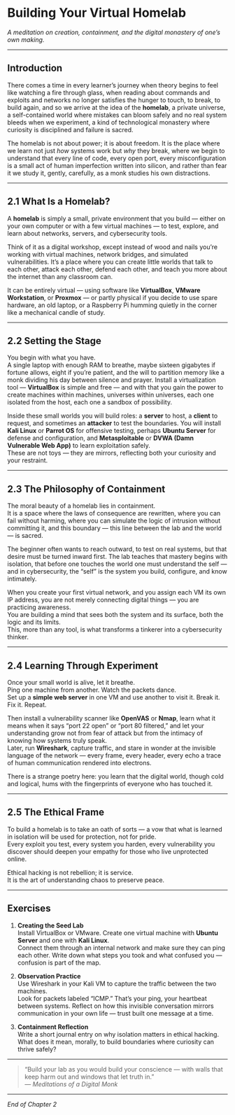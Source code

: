 # Building Your Virtual Homelab  
*A meditation on creation, containment, and the digital monastery of one’s own making.*

---

## Introduction

There comes a time in every learner’s journey when theory begins to feel like watching a fire through glass, when reading about commands and exploits and networks no longer satisfies the hunger to touch, to break, to build again, and so we arrive at the idea of the **homelab**, a private universe, a self-contained world where mistakes can bloom safely and no real system bleeds when we experiment, a kind of technological monastery where curiosity is disciplined and failure is sacred.

The homelab is not about power; it is about freedom. It is the place where we learn not just *how* systems work but *why* they break, where we begin to understand that every line of code, every open port, every misconfiguration is a small act of human imperfection written into silicon, and rather than fear it we study it, gently, carefully, as a monk studies his own distractions.

---

## 2.1 What Is a Homelab?

A **homelab** is simply a small, private environment that you build — either on your own computer or with a few virtual machines — to test, explore, and learn about networks, servers, and cybersecurity tools.  

Think of it as a digital workshop, except instead of wood and nails you’re working with virtual machines, network bridges, and simulated vulnerabilities. It’s a place where you can create little worlds that talk to each other, attack each other, defend each other, and teach you more about the internet than any classroom can.

It can be entirely virtual — using software like **VirtualBox**, **VMware Workstation**, or **Proxmox** — or partly physical if you decide to use spare hardware, an old laptop, or a Raspberry Pi humming quietly in the corner like a mechanical candle of study.

---

## 2.2 Setting the Stage

You begin with what you have.  
A single laptop with enough RAM to breathe, maybe sixteen gigabytes if fortune allows, eight if you’re patient, and the will to partition memory like a monk dividing his day between silence and prayer. Install a virtualization tool — **VirtualBox** is simple and free — and with that you gain the power to create machines within machines, universes within universes, each one isolated from the host, each one a sandbox of possibility.

Inside these small worlds you will build roles: a **server** to host, a **client** to request, and sometimes an **attacker** to test the boundaries. You will install **Kali Linux** or **Parrot OS** for offensive testing, perhaps **Ubuntu Server** for defense and configuration, and **Metasploitable** or **DVWA (Damn Vulnerable Web App)** to learn exploitation safely.  
These are not toys — they are mirrors, reflecting both your curiosity and your restraint.

---

## 2.3 The Philosophy of Containment

The moral beauty of a homelab lies in containment.  
It is a space where the laws of consequence are rewritten, where you can fail without harming, where you can simulate the logic of intrusion without committing it, and this boundary — this line between the lab and the world — is sacred.  

The beginner often wants to reach outward, to test on real systems, but that desire must be turned inward first. The lab teaches that mastery begins with isolation, that before one touches the world one must understand the self — and in cybersecurity, the “self” is the system you build, configure, and know intimately.

When you create your first virtual network, and you assign each VM its own IP address, you are not merely connecting digital things — you are practicing awareness.  
You are building a mind that sees both the system and its surface, both the logic and its limits.  
This, more than any tool, is what transforms a tinkerer into a cybersecurity thinker.

---

## 2.4 Learning Through Experiment

Once your small world is alive, let it breathe.  
Ping one machine from another. Watch the packets dance.  
Set up a **simple web server** in one VM and use another to visit it. Break it. Fix it. Repeat.  

Then install a vulnerability scanner like **OpenVAS** or **Nmap**, learn what it means when it says “port 22 open” or “port 80 filtered,” and let your understanding grow not from fear of attack but from the intimacy of knowing how systems truly speak.  
Later, run **Wireshark**, capture traffic, and stare in wonder at the invisible language of the network — every frame, every header, every echo a trace of human communication rendered into electrons.

There is a strange poetry here: you learn that the digital world, though cold and logical, hums with the fingerprints of everyone who has touched it.

---

## 2.5 The Ethical Frame

To build a homelab is to take an oath of sorts — a vow that what is learned in isolation will be used for protection, not for pride.  
Every exploit you test, every system you harden, every vulnerability you discover should deepen your empathy for those who live unprotected online.  

Ethical hacking is not rebellion; it is service.  
It is the art of understanding chaos to preserve peace.

---

## Exercises

1. **Creating the Seed Lab**  
   Install VirtualBox or VMware. Create one virtual machine with **Ubuntu Server** and one with **Kali Linux**.  
   Connect them through an internal network and make sure they can ping each other. Write down what steps you took and what confused you — confusion is part of the map.

2. **Observation Practice**  
   Use Wireshark in your Kali VM to capture the traffic between the two machines.  
   Look for packets labeled “ICMP.” That’s your ping, your heartbeat between systems. Reflect on how this invisible conversation mirrors communication in your own life — trust built one message at a time.

3. **Containment Reflection**  
   Write a short journal entry on why isolation matters in ethical hacking.  
   What does it mean, morally, to build boundaries where curiosity can thrive safely?

---

> “Build your lab as you would build your conscience — with walls that keep harm out and windows that let truth in.”  
> — *Meditations of a Digital Monk*

---

*End of Chapter 2*
